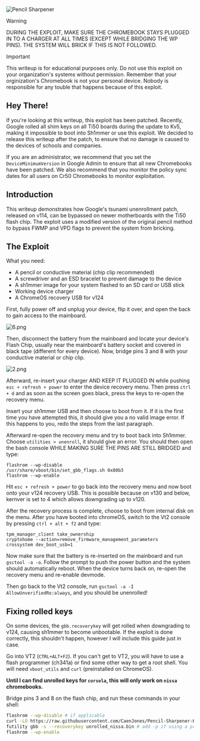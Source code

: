 
<img src="https://github.com/truekas/PencilSharpener/blob/main/src/Logo.png?raw=true" alt="Pencil Sharpener"/>

> [!WARNING]  
> DURING THE EXPLOIT, MAKE SURE THE CHROMEBOOK STAYS PLUGGED IN TO A CHARGER AT ALL TIMES (EXCEPT WHILE BRIDGING THE WP PINS). THE SYSTEM WILL BRICK IF THIS IS NOT FOLLOWED.

> [!IMPORTANT]
> This writeup is for educational purposes only. Do not use this exploit on your organization's systems without permission. Remember that your orginization's Chromebook is not your personal device. Nobody is responsible for any touble that happens because of this exploit.

## Hey There!
If you're looking at this writeup, this exploit has been patched. Recently, Google rolled all shim keys on all Ti50 boards during the update to Kv5, making it impossible to boot into Sh1mmer or use this exploit. We decided to release this writeup after the patch, to ensure that no damage is caused to the devices of schools and companies. 

If you are an administrator, we recommend that you set the `DeviceMinimumVersion` in Google Admin to ensure that all new Chromebooks have been patched. We also recommend that you monitor the policy sync dates for all users on Cr50 Chromebooks to monitor exploitation.

## Introduction 
This writeup demonstrates how Google's tsunami unenrollment patch, released on v114, can be bypassed on newer motherboards with the Ti50 flash chip. The exploit uses a modified version of the original pencil method to bypass FWMP and VPD flags to prevent the system from bricking.

## The Exploit

What you need:
- A pencil or conductive material (chip clip recommended) 
- A screwdriver and an ESD bracelet to prevent damage to the device
- A sh1mmer image for your system flashed to an SD card or USB stick
- Working device charger
- A ChromeOS recovery USB for v124

First, fully power off and unplug your device, flip it over, and open the back to gain access to the mainboard.

<img src="https://github.com/truekas/PencilSharpener/blob/main/src/6.png?raw=true" alt="6.png"/>

Then, disconnect the battery from the mainboard and locate your device's Flash Chip, usually near the mainboard's battery socket and covered in black tape (different for every device). Now, bridge pins 3 and 8 with your conductive material or chip clip.

<img src="https://github.com/truekas/PencilSharpener/blob/main/src/2.png?raw=true" alt="2.png"/>

Afterward, re-insert your charger AND KEEP IT PLUGGED IN while pushing `esc + refresh + power` to enter the device recovery menu. Then press `ctrl + d` and as soon as the screen goes black, press the keys to re-open the recovery menu. 

Insert your sh1mmer USB and then choose to boot from it. If it is the first time you have attempted this, it should give you a no valid image error. If this happens to you, redo the steps from the last paragraph. 

Afterward re-open the recovery menu and try to boot back into Sh1mmer. Choose `utilities > unenroll`, it should give an error. You should then open the bash console WHILE MAKING SURE THE PINS ARE STILL BRIDGED and type:
```
flashrom --wp-disable
/usr/share/vboot/bin/set_gbb_flags.sh 0x80b3
flashrom --wp-enable
```
Hit `esc + refresh + power` to go back into the recovery menu and now boot onto your v124 recovery USB. This is possible because on v130 and below, kernver is set to 4 which allows downgrading up to v120. 

After the recovery process is complete, choose to boot from internal disk on the menu. After you have booted into chromeOS, switch to the Vt2 console by pressing  `ctrl + alt + f2` and type:
```
tpm_manager_client take_ownership
cryptohome --action=remove_firmware_management_parameters
crossystem dev_boot_usb=1
```

Now make sure that the battery is re-inserted on the mainboard and run `gsctool -a -o`. Follow the prompt to push the power button and the system should automatically reboot. When the device turns back on, re-open the recovery menu and re-enable devmode. 

Then go back to the Vt2 console, run `gsctool -a -I AllowUnverifiedRo:always`, and you should be unenrolled! 


## Fixing rolled keys
On some devices, the `gbb.recoverykey` will get rolled when downgrading to v124, causing sh1mmer to become unbootable. If the exploit is done correctly, this shouldn't happen, however I will include this guide just in case.

Go into VT2 (`CTRL+ALT+F2`). If you can't get to VT2, you will have to use a flash programmer (ch341a) or find some other way to get a root shell. You will need `vboot_utils` and `curl` (preinstalled on ChromeOS).

**Until I can find unrolled keys for `corsola`, this will only work on `nissa` chromebooks.**

Bridge pins 3 and 8 on the flash chip, and run these commands in your shell:
```bash
flashrom --wp-disable # if applicable
curl -LO https://raw.githubusercontent.com/CaenJones/Pencil-Sharpener-Kv4/refs/heads/main/src/unrolled_nissa.bin
futility gbb -s --recoverykey unrolled_nissa.bin # add -p if using a programmer
flashrom --wp-enable
```
